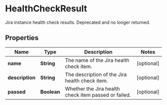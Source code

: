 

# HealthCheckResult

Jira instance health check results. Deprecated and no longer returned.

## Properties

| Name | Type | Description | Notes |
|------------ | ------------- | ------------- | -------------|
|**name** | **String** | The name of the Jira health check item. |  [optional] |
|**description** | **String** | The description of the Jira health check item. |  [optional] |
|**passed** | **Boolean** | Whether the Jira health check item passed or failed. |  [optional] |




